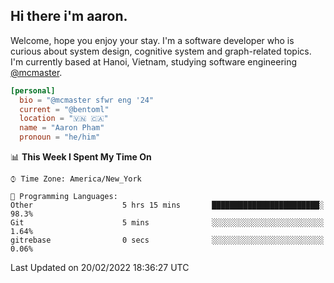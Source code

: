 <h2><b>Hi there i'm aaron. </b></h2>

Welcome, hope you enjoy your stay. I'm a software developer who is curious about system design, cognitive system and graph-related topics. I'm currently based at Hanoi, Vietnam, studying software engineering [@mcmaster](https://www.mcmaster.ca/).

```toml
[personal]
  bio = "@mcmaster sfwr eng '24"
  current = "@bentoml"
  location = "🇻🇳 🇨🇦"
  name = "Aaron Pham"
  pronoun = "he/him"
```
<!--<img src="https://github-readme-stats.vercel.app/api?username=aarnphm&show_icons=true&count_private=true&theme=dark" height="170"/>-->
<!--<img src="https://github-readme-stats.vercel.app/api/top-langs/?username=aarnphm&layout=compact&hide=css&theme=dark" height="170" />-->

<!--START_SECTION:waka-->
📊 **This Week I Spent My Time On** 

```text
⌚︎ Time Zone: America/New_York

💬 Programming Languages: 
Other                    5 hrs 15 mins       ████████████████████████░   98.3% 
Git                      5 mins              ░░░░░░░░░░░░░░░░░░░░░░░░░   1.64% 
gitrebase                0 secs              ░░░░░░░░░░░░░░░░░░░░░░░░░   0.06%

```


 Last Updated on 20/02/2022 18:36:27 UTC
<!--END_SECTION:waka-->
